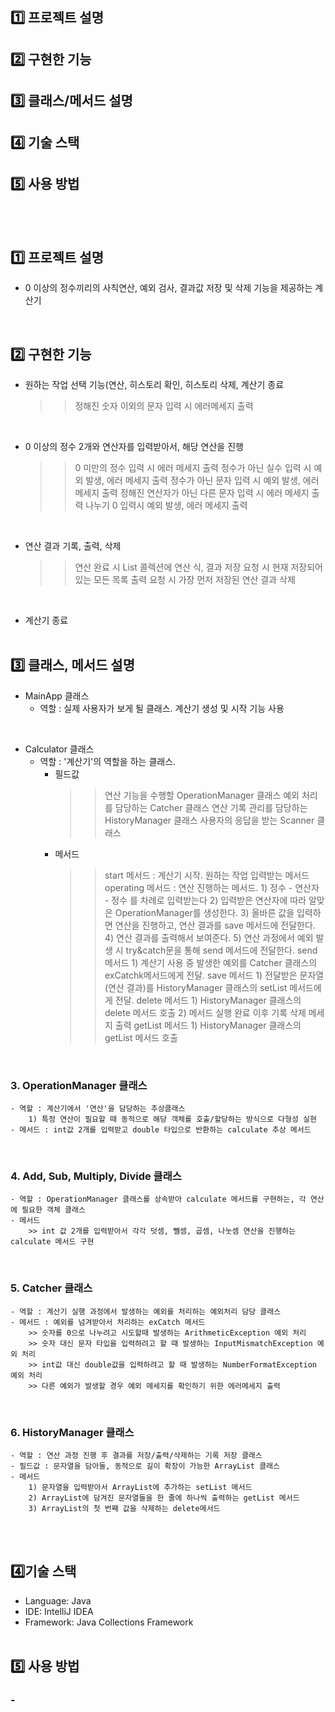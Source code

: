 ## 1️⃣ 프로젝트 설명
## 2️⃣ 구현한 기능
## 3️⃣ 클래스/메서드 설명
## 4️⃣ 기술 스택
## 5️⃣ 사용 방법
<br><br>


## 1️⃣ 프로젝트 설명
-  0 이상의 정수끼리의 사칙연산, 예외 검사, 결과값 저장 및 삭제 기능을 제공하는 계산기
<br>

## 2️⃣ 구현한 기능
- 원하는 작업 선택 기능(연산, 히스토리 확인, 히스토리 삭제, 계산기 종료
     >> 정해진 숫자 이외의 문자 입력 시 에러메세지 출력
<br>

- 0 이상의 정수 2개와 연산자를 입력받아서, 해당 연산을 진행
     >> 0 미만의 정수 입력 시 에러 메세지 출력
     >> 정수가 아닌 실수 입력 시 예외 발생, 에러 메세지 출력
     >> 정수가 아닌 문자 입력 시 예외 발생, 에러 메세지 출력
     >> 정해진 연산자가 아닌 다른 문자 입력 시 에러 메세지 출력
     >> 나누기 0 입력시 예외 발생, 에러 메세지 출력
<br>

- 연산 결과 기록, 출력, 삭제
     >> 연산 완료 시 List 콜렉션에 연산 식, 결과 저장
     >> 요청 시 현재 저장되어 있는 모든 목록 출력
     >> 요청 시 가장 먼저 저장된 연산 결과 삭제
<br>

- 계산기 종료
<br><br>

## 3️⃣ 클래스, 메서드 설명
- MainApp 클래스
    - 역할 : 실제 사용자가 보게 될 클래스. 계산기 생성 및 시작 기능 사용
<br>

- Calculator 클래스
  - 역할 : '계산기'의 역할을 하는 클래스.
    - 필드값 
        >> 연산 기능을 수행할 OperationManager 클래스
        >> 예외 처리를 담당하는 Catcher 클래스
        >> 연산 기록 관리를 담당하는 HistoryManager 클래스
        >> 사용자의 응답을 받는 Scanner 클래스
    - 메서드
        >> start 메서드 : 계산기 시작. 원하는 작업 입력받는 메서드
        >> operating 메서드 : 연산 진행하는 메서드.
            1) 정수 - 연산자 - 정수 를 차례로 입력받는다
            2) 입력받은 연산자에 따라 알맞은 OperationManager를 생성한다.
            3) 올바른 값을 입력하면 연산을 진행하고, 연산 결과를 save 메서드에 전달한다.
            4) 연산 결과를 출력해서 보여준다.
            5) 연산 과정에서 예외 발생 시 try&catch문을 통해 send 메서드에 전달한다.
        >> send 메서드
            1) 계산기 사용 중 발생한 예외를 Catcher 클래스의 exCatchk메서드에게 전달.
        >> save 메서드
            1) 전달받은 문자열(연산 결과)를 HistoryManager 클래스의 setList 메서드에게 전달.
        >> delete 메서드
            1) HistoryManager 클래스의 delete 메서드 호출
            2) 메서드 실행 완료 이후 기록 삭제 메세지 출력
        >> getList 메서드
            1) HistoryManager 클래스의 getList 메서드 호출
<br>

### 3. OperationManager 클래스
    - 역할 : 계산기에서 '연산'을 담당하는 추상클래스
        1) 특정 연산이 필요할 때 동적으로 해당 객체를 호출/할당하는 방식으로 다형성 실현
    - 메서드 : int값 2개를 입력받고 double 타입으로 반환하는 calculate 추상 메서드
<br>

### 4. Add, Sub, Multiply, Divide 클래스
    - 역할 : OperationManager 클래스를 상속받아 calculate 메서드를 구현하는, 각 연산에 필요한 객체 클래스
    - 메서드
        >> int 값 2개를 입력받아서 각각 덧셈, 뺄셈, 곱셈, 나눗셈 연산을 진행하는 calculate 메서드 구현
<br>

### 5. Catcher 클래스
    - 역할 : 계산기 실행 과정에서 발생하는 예외를 처리하는 예외처리 담당 클래스
    - 메서드 : 예외를 넘겨받아서 처리하는 exCatch 메서드
        >> 숫자를 0으로 나누려고 시도할때 발생하는 ArithmeticException 예외 처리
        >> 숫자 대신 문자 타입을 입력하려고 할 때 발생하는 InputMismatchException 예외 처리
        >> int값 대신 double값을 입력하려고 할 때 발생하는 NumberFormatException 예외 처리
        >> 다른 예외가 발생할 경우 예외 메세지를 확인하기 위한 에러메세지 출력
<br>

### 6. HistoryManager 클래스
    - 역할 : 연산 과정 진행 후 결과를 저장/출력/삭제하는 기록 저장 클래스
    - 필드값 : 문자열을 담아둘, 동적으로 길이 확장이 가능한 ArrayList 클래스
    - 메서드
        1) 문자열을 입력받아서 ArrayList에 추가하는 setList 메서드
        2) ArrayList에 담겨진 문자열들을 한 줄에 하나씩 출력하는 getList 메서드
        3) ArrayList의 첫 번째 값을 삭제하는 delete메서드
<br><br>     

## 4️⃣기술 스택
- Language: Java
- IDE: IntelliJ IDEA
- Framework: Java Collections Framework
<br><br>

## 5️⃣ 사용 방법
### - 
